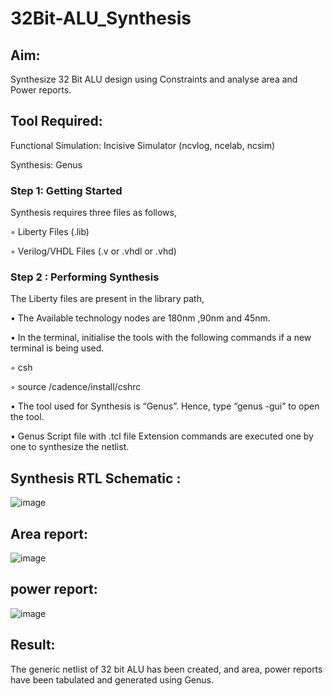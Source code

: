 # 32Bit-ALU_Synthesis

## Aim:

Synthesize 32 Bit ALU design using Constraints and analyse area and Power reports.

## Tool Required:

Functional Simulation: Incisive Simulator (ncvlog, ncelab, ncsim)

Synthesis: Genus

### Step 1: Getting Started

Synthesis requires three files as follows,

◦ Liberty Files (.lib)

◦ Verilog/VHDL Files (.v or .vhdl or .vhd)

### Step 2 : Performing Synthesis

The Liberty files are present in the library path,

• The Available technology nodes are 180nm ,90nm and 45nm.

• In the terminal, initialise the tools with the following commands if a new terminal is being
used.

◦ csh

◦ source /cadence/install/cshrc

• The tool used for Synthesis is “Genus”. Hence, type “genus -gui” to open the tool.

• Genus Script file with .tcl file Extension commands are executed one by one to synthesize the netlist.

## Synthesis RTL Schematic :
![image](https://github.com/user-attachments/assets/7d54acf4-1dd4-4953-b97c-54bbcce2ce5d)


## Area report:
![image](https://github.com/user-attachments/assets/3157b4ed-3c34-4c60-abd9-2bc3ef496acc)
## power report:
![image](https://github.com/user-attachments/assets/4af28eb9-b168-416f-a2df-93054bf238fa)


## Result: 

The generic netlist of 32 bit ALU  has been created, and area, power reports have been tabulated and generated using Genus.
